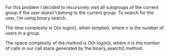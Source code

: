 For this problem I decided to recursively visit all subgroups of the current group if the user doesn't belong to the current group. To search for the user, I'm using binary search.

The time complexity is O(n log(n)), when simplied, where n is the number of users in a group.

The space complexity of the method is O(n log(n)), where n is the number of calls in our call stack generated by the binary_search() method.